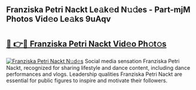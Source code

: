 ## Franziska Petri Nackt Le𝚊k𝚎d N𝚞𝚍es - Part-mjM Photos Vid𝚎o Le𝚊ks 9uAqv

# <h2><a href="http://fb97i5.evod.top/?m=Franziska+Petri+Nackt">🔗 👉🔴 Franziska Petri Nackt Vid𝚎o Ph𝚘t𝚘s</a></h2>

[![Franziska Petri Nackt N𝚞d𝚎s](https://i.imgur.com/8V9OHl7.gif)](http://fb97i5.evod.top/?m=Franziska+Petri+Nackt)
Social media sensation Franziska Petri Nackt, recognized for sharing lifestyle and dance content, including dance performances and vlogs. Leadership qualities Franziska Petri Nackt are essential for public figures to inspire and motivate their followers. 
